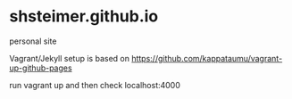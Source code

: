 shsteimer.github.io
===================

personal site

Vagrant/Jekyll setup is based on https://github.com/kappataumu/vagrant-up-github-pages

run vagrant up and then check localhost:4000
